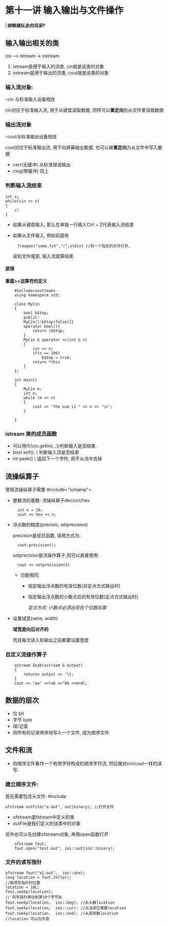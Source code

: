 # 第十一讲 输入输出与文件操作
|***领略猪队友的风采?***

## 输入输出相关的类

ios --> istream
    \-> ostream

1. istream是用于输入的流类, cin就是该类的对象
2. ostream是用于输出的流类, cout就是该类的对象

### 输入流对象:
-cin 与标准输入设备相连

cin对应于标准输入流, 用于从键盘读取数据, 同样可以**重定向**到从文件里读取数据


### 输出流对象
-cout与标准输出设备相连

cout对应于标准输出流, 用于向屏幕输出数据, 也可以被**重定向**为从文件中写入数据

- cerr(无缓冲) 从标准错误输出
- clog(带缓冲) 同上

### 判断输入流结束
    int x;
    while(cin >> x)
    {
        //
    }




- 如果从键盘输入, 那么在单独一行输入Ctrl + Z代表输入流结束
- 如果从文件输入, 例如前面有
    

   
        freopen("some.txt","r",stdin) //将一个指定的文件打开,

    读到文件尾部, 输入流就算结束.

#### 原理
**重载>>运算符的定义**

        #include<iostream>
        using namespace std;

        class MyCin
        {
            bool bStop;
            public:
            MyCin():bStop(false){}
            operator bool(){
                return !bStop;
            }
            MyCin & operator >>(int & n)
            {
                cin >> n;
                if(n == 100)
                    bStop = true;
                return *this
            }
        };

        int main()
        {
            MyCin m;
            int n;
            while (m >> n)
            {
                cout << "the num is " << n << '\n';
            }
            
        }

### istream 类的成员函数
- 可以用if(!cin.getlin(...))判断输入是否结束.
- bool eof(); \\ 判断输入流是否结束
- int peek() \\ 返回下一个字符, 但不从流中去掉

## 流操纵算子
使用流操纵算子需要 #include<"iomanip">

- 整数流的基数: 流操纵算子dec/oct/hex

        int n = 10;
        cout << hex << n;
- 浮点数的精度(precisio, setprecision)
    
    precision是成员函数, 调用方式为:
        
        cout.precision();
    setprecision是流操作算子,则可以直接使用:

        cout << setprecision(5)
    
    - 功能相同:
        - 指定输出浮点数的有效位数(非定点方式输出时)
        - 指定输出浮点数的小数点后的有效位数(定点方式输出时)

            *定点方式: 小数点必须出现在个位数后面*

- 设置域宽(setw, width)

    **域宽是向后对齐的**
    
    而且每次读入和输出之前都要设置宽度

### 自定义流操作算子

        ostream &tab(ostream & output)
        {
            returen output << '\t;
        }
        cout << "aa" <<tab <<"bb <<endl;
    
## 数据的层次

- 位   bit
- 字节 byte
- 域/记录
- 将所有的记录顺序地写入一个文件, 成为顺序文件.

## 文件和流
- 将顺序文件看作一个有限字符构成的顺序字符流, 然后像对cin/cout一样的读写.

### 建立顺序文件:
首先需要包含头文件: #include<fstream>
        
    ofstream outFile("a.dat", out|binary); //打开文件

- ofstream是fstream中定义的类
- outFile是我们定义的该类中的对象

另外也可以先创建ofstream对象, 再用open函数打开

        ofstream fout;
        fout.open("test.out", ios::out|ios::binary);

### 文件的读写指针
    ofstream fout("a1.out",  ios::ate);
    long location = fout.tellp(); 
    //取得写指针的位置
    location = 10L;
    fout.seekp(location); 
    // 将写指针移动到第10个字节处
    fout.seekp(location,  ios::beg); //从头数location
    fout.seekp(location,  ios::cur); //从当前位置数location
    fout.seekp(location,  ios::end); //从尾部数location
    //location 可以为负值